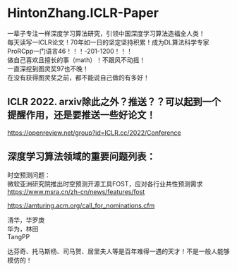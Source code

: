
# HintonZhang.ICLR-Paper           
一辈子专注一样深度学习算法研究，引领中国深度学习算法造福全人类！                            
每天读写一ICLR论文！70年如一日的坚定坚持积累！成为DL算法科学专家ProRCpp一门语言46！！！-201-1200！！！         
做自己喜欢且擅长的事（math）！不跟风不动摇！            
一直深挖到图灵奖97也不晚！                
在没有获得图灵奖之前，都不能说自己做的有多好！           
               


## ICLR 2022. arxiv除此之外？推送？？可以起到一个提醒作用，还是要推送一些好论文！       
https://openreview.net/group?id=ICLR.cc/2022/Conference              




## 深度学习算法领域的重要问题列表：           
时空预测问题：          
微软亚洲研究院推出时空预测开源工具FOST，应对各行业共性预测需求              
https://www.msra.cn/zh-cn/news/features/fost               
              











https://amturing.acm.org/call_for_nominations.cfm           



清华，华罗庚          
华为，林田        
TangPP       



达芬奇、托马斯杨、司马贺、居里夫人等是百年难得一遇的天才！不是一般人能够模仿的！        


